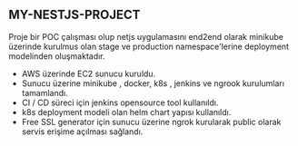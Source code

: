 MY-NESTJS-PROJECT
---------------------
Proje bir POC çalışması olup netjs uygulamasını end2end olarak minikube üzerinde kurulmus olan stage ve production namespace'lerine deployment modelinden oluşmaktadır.
- AWS üzerinde EC2 sunucu kuruldu.
- Sunucu üzerine minikube , docker, k8s , jenkins ve ngrook kurulumları tamamlandı.
- CI / CD süreci için jenkins opensource tool kullanıldı.
- k8s deployment modeli olan helm chart yapısı kullanıldı.
- Free SSL generator için sunucu üzerine ngrok kurularak public olarak servis erişime açılması sağlandı.
